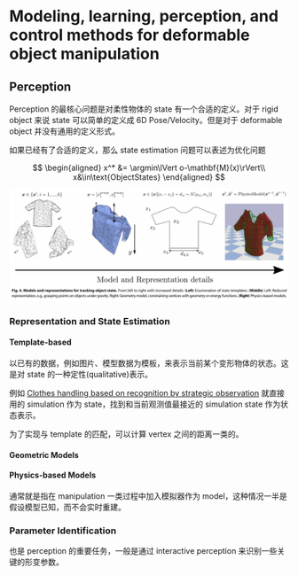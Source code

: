 # Modeling, learning, perception, and control methods for deformable object manipulation

## Perception
Perception 的最核心问题是对柔性物体的 state 有一个合适的定义。对于 rigid object 来说 state 可以简单的定义成 6D Pose/Velocity。但是对于 deformable object 并没有通用的定义形式。

如果已经有了合适的定义，那么 state estimation 问题可以表述为优化问题

$$
\begin{aligned}
x^* &= \argmin\lVert o-\mathbf{M}(x)\rVert\\
x&\in\text{ObjectStates}    
\end{aligned}
$$

![](../imgs/deformable_state_representation.png)

### Representation and State Estimation

#### Template-based
以已有的数据，例如图片、模型数据为模板，来表示当前某个变形物体的状态。这是对 state 的一种定性(qualitative)表示。

例如 [Clothes handling based on recognition by strategic observation](./2011%20Clothes%20handling%20based%20on%20recognition%20by%20strategic%20observation.md) 就直接用的 simulation 作为 state，找到和当前观测值最接近的 simulation state 作为状态表示。

为了实现与 template 的匹配，可以计算 vertex 之间的距离一类的。


#### Geometric Models
#### Physics-based Models
通常就是指在 manipulation 一类过程中加入模拟器作为 model，这种情况一半是假设模型已知，而不会实时重建。

### Parameter Identification
也是 perception 的重要任务，一般是通过 interactive perception 来识别一些关键的形变参数。